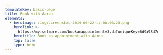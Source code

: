 ```yaml
---
templateKey: basic-page
title: Book with Aaron
elements:
  - heroimage: /img/screenshot-2019-06-22-at-00.03.25.png
    herolink: >-
      https://my.setmore.com/bookanappointmentv3.do?uniqueKey=6d9a98d7dbe4cff093bd1cb116ebd341e7235042
    herotitle: Book an appointment with Aaron
    top: false
    type: hero
---
```


